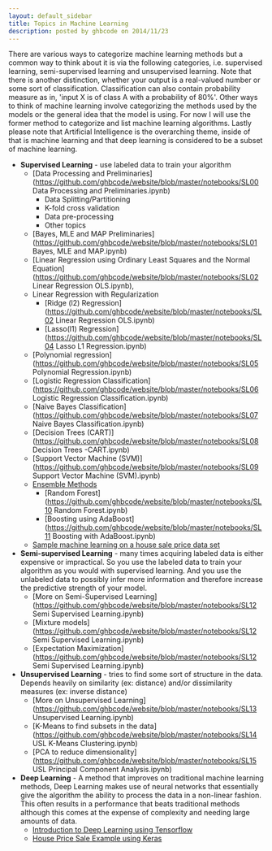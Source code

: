 ```yaml
---
layout: default_sidebar
title: Topics in Machine Learning
description: posted by ghbcode on 2014/11/23
---
```



There are various ways to categorize machine learning methods but a common way to think about it is via the following  categories, i.e. supervised learning, semi-supervised learning and unsupervised learning. Note that there is another distinction, whether your output is a real-valued number or some sort of classification. Classification can also contain probability measure as in, 'input X is of class A with a probability of 80%'. Other ways to think of machine learning involve categorizing the methods used by the models or the general idea that the model is using. For now I will use the former method to categorize and list machine learning algorithms. Lastly please note that Artificial Intelligence is the overarching theme, inside of that is machine learning and that deep learning is considered to be a subset of machine learning. 

* **Supervised Learning** - use labeled data to train your algorithm
  * [Data Processing and Preliminaries](https://github.com/ghbcode/website/blob/master/notebooks/SL00 Data Processing and Preliminaries.ipynb)
    * Data Splitting/Partitioning
    * K-fold cross validation
    * Data pre-processing
    * Other topics
  * [Bayes, MLE and MAP Preliminaries](https://github.com/ghbcode/website/blob/master/notebooks/SL01 Bayes, MLE and MAP.ipynb)
  * [Linear Regression using Ordinary Least Squares and the Normal Equation](https://github.com/ghbcode/website/blob/master/notebooks/SL02 Linear Regression OLS.ipynb), 
  * Linear Regression with Regularization
    * [Ridge (l2) Regression](https://github.com/ghbcode/website/blob/master/notebooks/SL02 Linear Regression OLS.ipynb)
    * [Lasso(l1) Regression](https://github.com/ghbcode/website/blob/master/notebooks/SL04 Lasso L1 Regression.ipynb)
  * [Polynomial regression](https://github.com/ghbcode/website/blob/master/notebooks/SL05 Polynomial Regression.ipynb)
  * [Logistic Regression Classification](https://github.com/ghbcode/website/blob/master/notebooks/SL06 Logistic Regression Classification.ipynb)
  * [Naive Bayes Classification](https://github.com/ghbcode/website/blob/master/notebooks/SL07 Naive Bayes Classification.ipynb)
  * [Decision Trees (CART)](https://github.com/ghbcode/website/blob/master/notebooks/SL08 Decision Trees -CART.ipynb)
  * [Support Vector Machine (SVM)](https://github.com/ghbcode/website/blob/master/notebooks/SL09 Support Vector Machine (SVM).ipynb)
  * [Ensemble Methods](https://www.analyticsvidhya.com/blog/2015/09/questions-ensemble-modeling/)
    * [Random Forest](https://github.com/ghbcode/website/blob/master/notebooks/SL10 Random Forest.ipynb)
    * [Boosting using AdaBoost](https://github.com/ghbcode/website/blob/master/notebooks/SL11 Boosting with AdaBoost.ipynb) 
  * [Sample machine learning on a house sale price data set](/website/notebooks/ml_house_sale_price.html)
* **Semi-supervised Learning** - many times acquiring labeled data is either expensive or impractical. So you use the labeled data to train your algorithm as you would with supervised learning. And you use the unlabeled data to possibly infer more information and therefore increase the predictive strength of your model.
  * [More on Semi-Supervised Learning](https://github.com/ghbcode/website/blob/master/notebooks/SL12 Semi Supervised Learning.ipynb)
  * [Mixture models](https://github.com/ghbcode/website/blob/master/notebooks/SL12 Semi Supervised Learning.ipynb)
  * [Expectation Maximization](https://github.com/ghbcode/website/blob/master/notebooks/SL12 Semi Supervised Learning.ipynb)
* **Unsupervised Learning** - tries to find some sort of structure in the data. Depends heavily on similarity (ex: distance) and/or dissimilarity measures (ex: inverse distance)
  * [More on Unsupervised Learning](https://github.com/ghbcode/website/blob/master/notebooks/SL13 Unsupervised Learning.ipynb)
  * [K-Means to find subsets in the data](https://github.com/ghbcode/website/blob/master/notebooks/SL14 USL K-Means Clustering.ipynb)
  * [PCA to reduce dimensionality](https://github.com/ghbcode/website/blob/master/notebooks/SL15 USL Principal Component Analysis.ipynb)
* **Deep Learning** - A method that improves on traditional machine learning methods, Deep Learning makes use of neural networks that essentially give the algorithm the ability to process the data in a non-linear fashion. This often results in a performance that beats traditional methods although this comes at the expense of complexity and needing large amounts of data.
  * [Introduction to Deep Learning using Tensorflow](/website/notebooks/deep-learning.html)
  * [House Price Sale Example using Keras](/website/notebooks/Keras_Housing_Price_Estimation.html)

